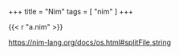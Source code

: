 +++
title = "Nim"
tags = [ "nim" ]
+++

{{< r "a.nim" >}}

<https://nim-lang.org/docs/os.html#splitFile,string>
